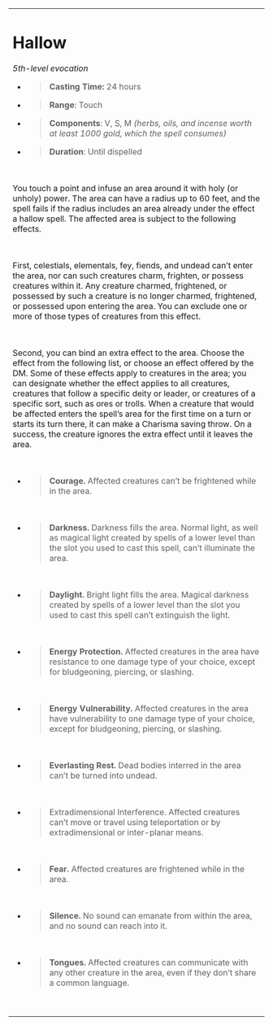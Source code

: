 <table><tbody><tr class="odd"><td><h1 id="hallow"><strong>Hallow</strong></h1><p><em>5th-level evocation</em></p><ul><li><blockquote><p><strong>Casting Time:</strong> 24 hours</p></blockquote></li><li><blockquote><p><strong>Range</strong>: Touch</p></blockquote></li><li><blockquote><p><strong>Components</strong>: V, S, M <em>(herbs, oils, and incense worth at least 1000 gold, which the spell consumes)</em></p></blockquote></li><li><blockquote><p><strong>Duration</strong>: Until dispelled</p></blockquote></li></ul><p> </p><p>You touch a point and infuse an area around it with holy (or unholy) power. The area can have a radius up to 60 feet, and the spell fails if the radius includes an area already under the effect a hallow spell. The affected area is subject to the following effects.</p><p> </p><p>First, celestials, elementals, fey, fiends, and undead can’t enter the area, nor can such creatures charm, frighten, or possess creatures within it. Any creature charmed, frightened, or possessed by such a creature is no longer charmed, frightened, or possessed upon entering the area. You can exclude one or more of those types of creatures from this effect.</p><p> </p><p>Second, you can bind an extra effect to the area. Choose the effect from the following list, or choose an effect offered by the DM. Some of these effects apply to creatures in the area; you can designate whether the effect applies to all creatures, creatures that follow a specific deity or leader, or creatures of a specific sort, such as ores or trolls. When a creature that would be affected enters the spell’s area for the first time on a turn or starts its turn there, it can make a Charisma saving throw. On a success, the creature ignores the extra effect until it leaves the area.</p><p> </p><ul><li><blockquote><p><strong>Courage.</strong> Affected creatures can’t be frightened while in the area.</p></blockquote></li></ul><p> </p><ul><li><blockquote><p><strong>Darkness.</strong> Darkness fills the area. Normal light, as well as magical light created by spells of a lower level than the slot you used to cast this spell, can’t illuminate the area.</p></blockquote></li></ul><p> </p><ul><li><blockquote><p><strong>Daylight.</strong> Bright light fills the area. Magical darkness created by spells of a lower level than the slot you used to cast this spell can’t extinguish the light.</p></blockquote></li></ul><p> </p><ul><li><blockquote><p><strong>Energy Protection.</strong> Affected creatures in the area have resistance to one damage type of your choice, except for bludgeoning, piercing, or slashing.</p></blockquote></li></ul><p> </p><ul><li><blockquote><p><strong>Energy Vulnerability.</strong> Affected creatures in the area have vulnerability to one damage type of your choice, except for bludgeoning, piercing, or slashing.</p></blockquote></li></ul><p> </p><ul><li><blockquote><p><strong>Everlasting Rest.</strong> Dead bodies interred in the area can’t be turned into undead.</p></blockquote></li></ul><p> </p><ul><li><blockquote><p>Extradimensional Interference. Affected creatures can’t move or travel using teleportation or by extradimensional or inter-planar means.</p></blockquote></li></ul><p> </p><ul><li><blockquote><p><strong>Fear.</strong> Affected creatures are frightened while in the area.</p></blockquote></li></ul><p> </p><ul><li><blockquote><p><strong>Silence.</strong> No sound can emanate from within the area, and no sound can reach into it.</p></blockquote></li></ul><p> </p><ul><li><blockquote><p><strong>Tongues.</strong> Affected creatures can communicate with any other creature in the area, even if they don’t share a common language.</p></blockquote></li></ul><p> </p></td></tr></tbody></table>